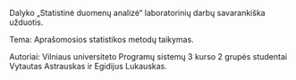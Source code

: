 Dalyko „Statistinė duomenų analizė“ laboratorinių darbų savarankiška 
užduotis.

Tema: Aprašomosios statistikos metodų taikymas.

Autoriai: Vilniaus universiteto Programų sistemų 3 kurso 2 grupės
studentai Vytautas Astrauskas ir Egidijus Lukauskas.
